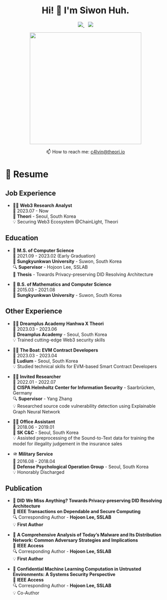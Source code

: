 <h1 align='center'>
  Hi! 👋 I'm Siwon Huh.
</h1>

<p align='center'>
  
  <a href="https://scholar.google.com/citations?user=72ZSxJAAAAAJ&hl=en">
    <img src="https://img.shields.io/badge/google scholar-%23E0005F.svg?&style=for-the-badge&logo=google&logoColor=white" />        
  </a>&nbsp;&nbsp;
  <a href="https://www.linkedin.com/in/siwon-huh-222716283/">
    <img src="https://img.shields.io/badge/linkedin-%230077B5.svg?&style=for-the-badge&logo=linkedin&logoColor=white" />
  
</p>

<p align='center'>
  <a href="#"><img src="https://github-readme-stats.vercel.app/api?username=SiWon-Heo&show_icons=true&count_private=true&theme=dark" width="350"></a>
</p>

<p align='center'>
  📫 How to reach me: <a href='mailto:c4lvin@theori.io'>c4lvin@theori.io</a>
</p>

# 📃 Resume

## Job Experience
-   👨‍💻 **Web3 Research Analyst**\
    📆 2023.07 - Now\
    📍 **Theori** - Seoul, South Korea\
    💡 Securing Web3 Ecosystem @ChainLight, Theori

## Education

-   📖 **M.S. of Computer Science**\
    📆 2021.09 - 2023.02 (Early Graduation) \
    📍 **Sungkyunkwan University** - Suwon, South Korea\
    🔍 **Supervisor** - Hojoon Lee, SSLAB\
    📜 **Thesis** - Towards Privacy-preserving DID Resolving Architecture

-   📖 **B.S. of Mathematics and Computer Science**\
    📆 2015.03 - 2021.08\
    📍 **Sungkyunkwan University** - Suwon, South Korea

## Other Experience

-   👨‍💻 **Dreamplus Academy Hanhwa X Theori**\
    📆 2023.03 - 2023.06\
    📍 **Dreamplus Academy** - Seoul, South Korea\
    💡 Trained cutting-edge Web3 security skills
    
-   👨‍💻 **The Boat: EVM Contract Developers**\
    📆 2023.03 - 2023.04\
    📍 **Ludium** - Seoul, South Korea\
    💡 Studied technical skills for EVM-based Smart Contract Developers

-   👨‍💻 **Invited Researcher**\
    📆 2022.01 - 2022.07\
    📍 **CISPA Helmholtz Center for Information Security** - Saarbrücken, Germany\
    🔍 **Supervisor** - Yang Zhang\
    💡 Researched source code vulnerability detection using Explainable Graph Neural Network
    
-   👨‍💻 **Office Assistant**\
    📆 2018.06 - 2019.01\
    📍 **SK C&C** - Seoul, South Korea\
    💡 Assisted preprocessing of the Sound-to-Text data for training the model for illegality judgement in the insurance sales
    
-   🪖 **Military Service**\
    📆 2016.08 - 2018.04\
    📍 **Defense Psychological Operation Group** - Seoul, South Korea\
    💡 Honorably Discharged

## Publication

-   📖 **DID We Miss Anything? Towards Privacy-preserving DID Resolving Architecture**\
    📍 **IEEE Transactions on Dependable and Secure Computing**\
    🔍 Corresponding Author - **Hojoon Lee, SSLAB**\
    💡 **First Author**
    
-   📖 **A Comprehensive Analysis of Today’s Malware and Its Distribution Network: Common Adversary Strategies and Implications**\
    📍 **IEEE Access**\
    🔍 Corresponding Author - **Hojoon Lee, SSLAB**\
    💡 **First Author**

-   📖 **Confidential Machine Learning Computation in Untrusted Environments: A Systems Security Perspective**\
    📍 **IEEE Access**\
    🔍 Corresponding Author - **Hojoon Lee, SSLAB**\
    💡 Co-Author
